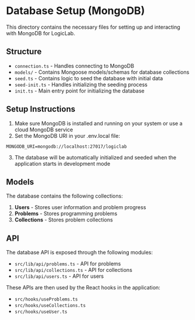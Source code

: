 # Database Setup (MongoDB)

This directory contains the necessary files for setting up and interacting with MongoDB for LogicLab.

## Structure

- `connection.ts` - Handles connecting to MongoDB
- `models/` - Contains Mongoose models/schemas for database collections
- `seed.ts` - Contains logic to seed the database with initial data
- `seed-init.ts` - Handles initializing the seeding process
- `init.ts` - Main entry point for initializing the database

## Setup Instructions

1. Make sure MongoDB is installed and running on your system or use a cloud MongoDB service
2. Set the MongoDB URI in your .env.local file:

```
MONGODB_URI=mongodb://localhost:27017/logiclab
```

3. The database will be automatically initialized and seeded when the application starts in development mode

## Models

The database contains the following collections:

1. **Users** - Stores user information and problem progress
2. **Problems** - Stores programming problems
3. **Collections** - Stores problem collections

## API

The database API is exposed through the following modules:

- `src/lib/api/problems.ts` - API for problems
- `src/lib/api/collections.ts` - API for collections
- `src/lib/api/users.ts` - API for users

These APIs are then used by the React hooks in the application:

- `src/hooks/useProblems.ts`
- `src/hooks/useCollections.ts`
- `src/hooks/useUser.ts`
